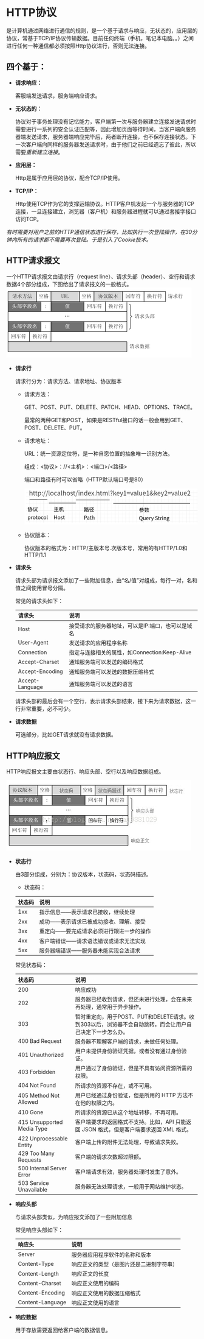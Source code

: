 # HTTP协议
是计算机通过网络进行通信的规则，是一个基于请求与响应，无状态的，应用层的协议，常基于TCP/IP协议传输数据。目前任何终端（手机，笔记本电脑。。）之间进行任何一种通信都必须按照Http协议进行，否则无法连接。

## 四个基于：

- **请求响应：**

    客服端发送请求，服务端响应请求。

- **无状态的：**

    协议对于事务处理没有记忆能力，客户端第一次与服务器建立连接发送请求时需要进行一系列的安全认证匹配等，因此增加页面等待时间，当客户端向服务器端发送请求，服务器端响应完毕后，两者断开连接，也不保存连接状态。下一次客户端向同样的服务器发送请求时，由于他们之前已经遗忘了彼此，所以需要*重新建立连接*。 

- **应用层：**

    Http是属于应用层的协议，配合TCP/IP使用。

- **TCP/IP：**

    Http使用TCP作为它的支撑运输协议。HTTP客户机发起一个与服务器的TCP连接，一旦连接建立，浏览器（客户机）和服务器进程就可以通过套接字接口访问TCP。

*有时需要对用户之前的HTTP通信状态进行保存，比如执行一次登陆操作，在30分钟内所有的请求都不需要再次登陆。于是引入了Cookie技术。*

## HTTP请求报文

一个HTTP请求报文由请求行（request line）、请求头部（header）、空行和请求数据4个部分组成，下图给出了请求报文的一般格式。
![http请求报文](img/HttpRequest.png)

- **请求行**

    请求行分为：请求方法、请求地址、协议版本

    - 请求方法：
        
        GET、POST、PUT、DELETE、PATCH、HEAD、OPTIONS、TRACE。
    
        最常的两种GET和POST，如果是RESTful接口的话一般会用到GET、POST、DELETE、PUT。

    - 请求地址：

        URL：统一资源定位符，是一种自愿位置的抽象唯一识别方法。

        组成：<协议>：//<主机>：<端口>/<路径>

        端口和路径有时可以省略（HTTP默认端口号是80）

        ![HTTPURL](img/HttpURL.png)

    - 协议版本：

        协议版本的格式为：HTTP/主版本号.次版本号，常用的有HTTP/1.0和HTTP/1.1

- **请求头**

    请求头部为请求报文添加了一些附加信息，由“名/值”对组成，每行一对，名和值之间使用冒号分隔。

    常见的请求头如下：

    |请求头|说明|
    |:-|:-|
    |Host|接受请求的服务器地址，可以是IP:端口，也可以是域名|
    |User-Agent|发送请求的应用程序名称|
    |Connection|指定与连接相关的属性，如Connection:Keep-Alive|
    |Accept-Charset|通知服务端可以发送的编码格式|
    |Accept-Encoding|通知服务端可以发送的数据压缩格式|
    |Accept-Language|通知服务端可以发送的语言|

    请求头部的最后会有一个空行，表示请求头部结束，接下来为请求数据，这一行非常重要，必不可少。

- **请求数据**

    可选部分，比如GET请求就没有请求数据。

## HTTP响应报文

HTTP响应报文主要由状态行、响应头部、空行以及响应数据组成。

![HTTP响应报文](img/HTTPResponse.png)

- **状态行**

    由3部分组成，分别为：协议版本，状态码，状态码描述。

    - 状态码：

    |状态码|说明|
    |-|-|
    |1xx|指示信息——表示请求已接收，继续处理|
    |2xx|成功——表示请求已被成功接收、理解、接受|
    |3xx|重定向——要完成请求必须进行跟进一步的操作|
    |4xx|客户端错误——请求语法错误或请求无法实现|
    |5xx|服务器端错误——服务器未能实现合法请求|

    常见状态码：
    
    |状态码|说明|
    |-|-|
    |200|响应成功|
    |202|服务器已经收到请求，但还未进行处理，会在未来再处理，通常用于异步操作。|
    |303|暂时重定向，用于POST、PUT和DELETE请求。收到303以后，浏览器不会自动跳转，而会让用户自己决定下一步怎么办。|
    |400 Bad Request|服务器不理解客户端的请求，未做任何处理。|
    |401 Unauthorized|用户未提供身份验证凭据，或者没有通过身份验证。|
    |403 Forbidden|用户通过了身份验证，但是不具有访问资源所需的权限。|
    |404 Not Found|所请求的资源不存在，或不可用。|
    |405 Method Not Allowed|用户已经通过身份验证，但是所用的 HTTP 方法不在他的权限之内。|
    |410 Gone|所请求的资源已从这个地址转移，不再可用。|
    |415 Unsupported Media Type|客户端要求的返回格式不支持。比如，API 只能返回 JSON 格式，但是客户端要求返回 XML 格式。|
    |422 Unprocessable Entity|客户端上传的附件无法处理，导致请求失败。|
    |429 Too Many Requests|客户端的请求次数超过限额。|
    |500 Internal Server Error|客户端请求有效，服务器处理时发生了意外。|
    |503 Service Unavailable|服务器无法处理请求，一般用于网站维护状态。|
    
- **响应头部**

    与请求头部类似，为响应报文添加了一些附加信息

    常见响应头部如下：

    |响应头|说明|
    |-|-|
    |Server|服务器应用程序软件的名称和版本|
    |Content-Type|响应正文的类型（是图片还是二进制字符串）|
    |Content-Length|响应正文的长度|
    |Content-Charset|响应正文使用的编码|
    |Content-Encoding|响应正文使用的数据压缩格式|
    |Content-Language|响应正文使用的语言|
    
- **响应数据**

    用于存放需要返回给客户端的数据信息。